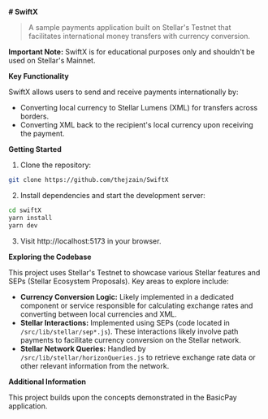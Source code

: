 **# SwiftX**

> A sample payments application built on Stellar's Testnet that facilitates international money transfers with currency conversion.

**Important Note:** SwiftX is for educational purposes only and shouldn't be used on Stellar's Mainnet.

**Key Functionality**

SwiftX allows users to send and receive payments internationally by:

* Converting local currency to Stellar Lumens (XML) for transfers across borders.
* Converting XML back to the recipient's local currency upon receiving the payment.

**Getting Started**

1. Clone the repository:

```bash
git clone https://github.com/thejzain/SwiftX
```

2. Install dependencies and start the development server:

```bash
cd swiftX
yarn install
yarn dev
```

3. Visit http://localhost:5173 in your browser.

**Exploring the Codebase**

This project uses Stellar's Testnet to showcase various Stellar features and SEPs (Stellar Ecosystem Proposals). Key areas to explore include:

* **Currency Conversion Logic:** Likely implemented in a dedicated component or service responsible for calculating exchange rates and converting between local currencies and XML.
* **Stellar Interactions:** Implemented using SEPs (code located in `/src/lib/stellar/sep*.js`). These interactions likely involve path payments to facilitate currency conversion on the Stellar network.
* **Stellar Network Queries:** Handled by `/src/lib/stellar/horizonQueries.js` to retrieve exchange rate data or other relevant information from the network.

**Additional Information**

This project builds upon the concepts demonstrated in the BasicPay application.
